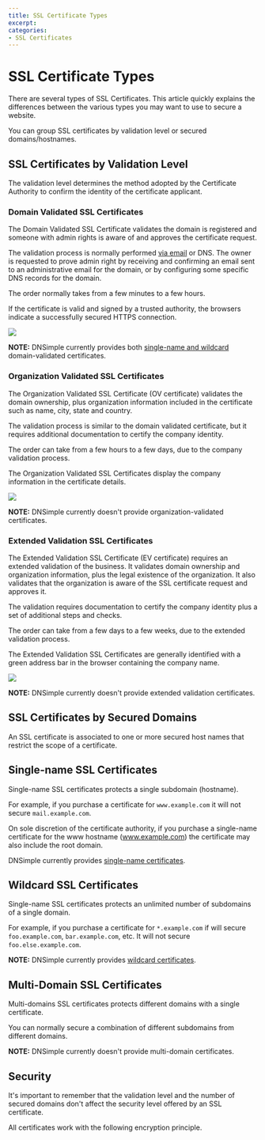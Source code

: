 ```yaml
---
title: SSL Certificate Types
excerpt: 
categories:
- SSL Certificates
---
```


# SSL Certificate Types

There are several types of SSL Certificates. This article quickly explains the differences between the various types you may want to use to secure a website.

You can group SSL certificates by validation level or secured domains/hostnames.


## SSL Certificates by Validation Level

The validation level determines the method adopted by the Certificate Authority to confirm the identity of the certificate applicant.

### Domain Validated SSL Certificates

The Domain Validated SSL Certificate validates the domain is registered and someone with admin rights is aware of and approves the certificate request.

The validation process is normally performed [via email](/articles/ssl-certificates-email-approval) or DNS. The owner is requested to prove admin right by receiving and confirming an email sent to an administrative email for the domain, or by configuring some specific DNS records for the domain.

The order normally takes from a few minutes to a few hours.

If the certificate is valid and signed by a trusted authority, the browsers indicate a successfully secured HTTPS connection.

![](http://f.cl.ly/items/0L1c3U0q450g2t1K3R18/dnsimple-ssltypes-https.png)

**NOTE:** DNSimple currently provides both [single-name and wildcard](/articles/ssl-certificates) domain-validated certificates.

### Organization Validated SSL Certificates

The Organization Validated SSL Certificate (OV certificate) validates the domain ownership, plus organization information included in the certificate such as name, city, state and country.

The validation process is similar to the domain validated certificate, but it requires additional documentation to certify the company identity.

The order can take from a few hours to a few days, due to the company validation process.

The Organization Validated SSL Certificates display the company information in the certificate details.

![](http://f.cl.ly/items/2v1L363P0Q0N3G3V0J15/dnsimple-ssltypes-company.png)

**NOTE:** DNSimple currently doesn't provide organization-validated certificates.

### Extended Validation SSL Certificates

The Extended Validation SSL Certificate (EV certificate) requires an extended validation of the business. It validates domain ownership and organization information, plus the legal existence of the organization. It also validates that the organization is aware of the SSL certificate request and approves it.

The validation requires documentation to certify the company identity plus a set of additional steps and checks.

The order can take from a few days to a few weeks, due to the extended validation process.

The Extended Validation SSL Certificates are generally identified with a green address bar in the browser containing the company name.

![](http://f.cl.ly/items/3608163u2b2n2U1D3p3T/dnsimple-ssltypes-greenbar.png)

**NOTE:** DNSimple currently doesn't provide extended validation certificates.


## SSL Certificates by Secured Domains

An SSL certificate is associated to one or more secured host names that restrict the scope of a certificate.

## Single-name SSL Certificates

Single-name SSL certificates protects a single subdomain (hostname).

For example, if you purchase a certificate for `www.example.com` it will not secure `mail.example.com`.

On sole discretion of the certificate authority, if you purchase a single-name certificate for the www hostname (www.example.com) the certificate may also include the root domain.

DNSimple currently provides [single-name certificates](/articles/ssl-certificates).

## Wildcard SSL Certificates

Single-name SSL certificates protects an unlimited number of subdomains of a single domain.

For example, if you purchase a certificate for `*.example.com` if will secure `foo.example.com`, `bar.example.com`, etc. It will not secure `foo.else.example.com`.

**NOTE:** DNSimple currently provides [wildcard certificates](/articles/ssl-certificates).

## Multi-Domain SSL Certificates

Multi-domains SSL certificates protects different domains with a single certificate.

You can normally secure a combination of different subdomains from different domains.

**NOTE:** DNSimple currently doesn't provide multi-domain certificates.


## Security

It's important to remember that the validation level and the number of secured domains don't affect the security level offered by an SSL certificate.

All certificates work with the following encryption principle.


